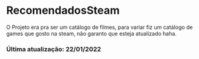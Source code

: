 # RecomendadosSteam
O Projeto era pra ser um catálogo de filmes, para variar fiz um catálogo de games que gosto na steam, não garanto que esteja atualizado haha.

### Última atualização: 22/01/2022
